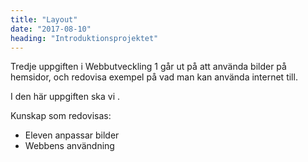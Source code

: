```yaml
---
title: "Layout"
date: "2017-08-10"
heading: "Introduktionsprojektet"
---
```


Tredje uppgiften i Webbutveckling 1 går ut på att använda bilder på hemsidor, och redovisa exempel på vad man kan använda internet till.

I den här uppgiften ska vi .

Kunskap som redovisas:

- Eleven anpassar bilder
- Webbens användning
